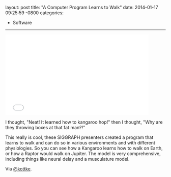 layout: post
title:  "A Computer Program Learns to Walk"
date:   2014-01-17 09:25:59 -0800
categories:
  - Software
---

<iframe class="embedly-embed" src="//cdn.embedly.com/widgets/media.html?src=https%3A%2F%2Fplayer.vimeo.com%2Fvideo%2F79098420&url=https%3A%2F%2Fvimeo.com%2F79098420&image=http%3A%2F%2Fi.vimeocdn.com%2Fvideo%2F454698496_1280.jpg&key=d815972c91e546edb5d2d02e509f8b1c&type=text%2Fhtml&schema=vimeo" width="450" height="253" scrolling="no" frameborder="0" allowfullscreen></iframe>

I thought, "Neat! It learned how to kangaroo hop!" then I thought, "Why are they throwing boxes at that fat man?!”  

 This really is cool, these SIGGRAPH presenters created a program that learns to walk and can do so in various environments and with different physiologies. So you can see how a Kangaroo learns how to walk on Earth, or how a Raptor would walk on Jupiter. The model is very comprehensive, including things like neural delay and a musculature model.

 Via  [@kottke](http://kottke.org/14/01/a-computer-learns-how-to-walk). 

 
